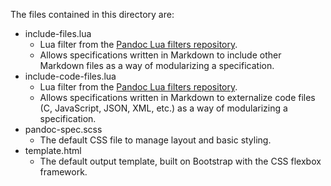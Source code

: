 The files contained in this directory are:

* include-files.lua
  * Lua filter from the [Pandoc Lua filters repository](https://github.com/pandoc/lua-filters).
  * Allows specifications written in Markdown to include other Markdown files as a way of modularizing a specification.
* include-code-files.lua
  * Lua filter from the [Pandoc Lua filters repository](https://github.com/pandoc/lua-filters).
  * Allows specifications written in Markdown to externalize code files (C, JavaScript, JSON, XML, etc.) as a way of modularizing a specification.
* pandoc-spec.scss
  * The default CSS file to manage layout and basic styling.
* template.html
  * The default output template, built on Bootstrap with the CSS flexbox framework. 
